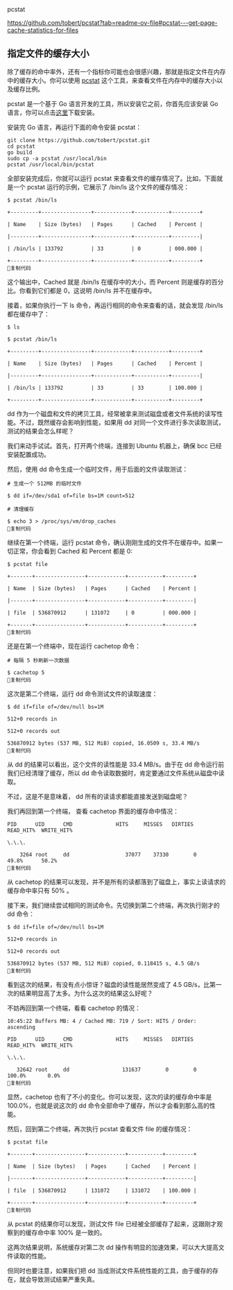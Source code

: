 pcstat

<https://github.com/tobert/pcstat?tab=readme-ov-file#pcstat---get-page-cache-statistics-for-files>

## 指定文件的缓存大小

除了缓存的命中率外，还有一个指标你可能也会很感兴趣，那就是指定文件在内存中的缓存大小。你可以使用 [pcstat](https://github.com/tobert/pcstat) 这个工具，来查看文件在内存中的缓存大小以及缓存比例。

pcstat 是一个基于 Go 语言开发的工具，所以安装它之前，你首先应该安装 Go 语言，你可以点击[这里](https://golang.org/dl/)下载安装。

安装完 Go 语言，再运行下面的命令安装 pcstat：

```
git clone https://github.com/tobert/pcstat.git
cd pcstat
go build
sudo cp -a pcstat /usr/local/bin
pcstat /usr/local/bin/pcstat
```

全部安装完成后，你就可以运行 pcstat 来查看文件的缓存情况了。比如，下面就是一个 pcstat 运行的示例，它展示了 /bin/ls 这个文件的缓存情况：

```
$ pcstat /bin/ls

+---------+----------------+------------+-----------+---------+

| Name    | Size (bytes)   | Pages      | Cached    | Percent |

|---------+----------------+------------+-----------+---------|

| /bin/ls | 133792         | 33         | 0         | 000.000 |

+---------+----------------+------------+-----------+---------+
复制代码
```

这个输出中，Cached 就是 /bin/ls 在缓存中的大小，而 Percent 则是缓存的百分比。你看到它们都是 0，这说明 /bin/ls 并不在缓存中。

接着，如果你执行一下 ls 命令，再运行相同的命令来查看的话，就会发现 /bin/ls 都在缓存中了：

```
$ ls

$ pcstat /bin/ls

+---------+----------------+------------+-----------+---------+

| Name    | Size (bytes)   | Pages      | Cached    | Percent |

|---------+----------------+------------+-----------+---------|

| /bin/ls | 133792         | 33         | 33        | 100.000 |

+---------+----------------+------------+-----------+---------+
```

dd 作为一个磁盘和文件的拷贝工具，经常被拿来测试磁盘或者文件系统的读写性能。不过，既然缓存会影响到性能，如果用 dd 对同一个文件进行多次读取测试，测试的结果会怎么样呢？

我们来动手试试。首先，打开两个终端，连接到 Ubuntu 机器上，确保 bcc 已经安装配置成功。

然后，使用 dd 命令生成一个临时文件，用于后面的文件读取测试：

```
# 生成一个 512MB 的临时文件

$ dd if=/dev/sda1 of=file bs=1M count=512

# 清理缓存

$ echo 3 > /proc/sys/vm/drop_caches
复制代码
```

继续在第一个终端，运行 pcstat 命令，确认刚刚生成的文件不在缓存中。如果一切正常，你会看到 Cached 和 Percent 都是 0:

```
$ pcstat file

+-------+----------------+------------+-----------+---------+

| Name  | Size (bytes)   | Pages      | Cached    | Percent |

|-------+----------------+------------+-----------+---------|

| file  | 536870912      | 131072     | 0         | 000.000 |

+-------+----------------+------------+-----------+---------+
复制代码
```

还是在第一个终端中，现在运行 cachetop 命令：

```
# 每隔 5 秒刷新一次数据

$ cachetop 5
复制代码
```

这次是第二个终端，运行 dd 命令测试文件的读取速度：

```
$ dd if=file of=/dev/null bs=1M

512+0 records in

512+0 records out

536870912 bytes (537 MB, 512 MiB) copied, 16.0509 s, 33.4 MB/s
复制代码
```

从 dd 的结果可以看出，这个文件的读性能是 33.4 MB/s。由于在 dd 命令运行前我们已经清理了缓存，所以 dd 命令读取数据时，肯定要通过文件系统从磁盘中读取。

不过，这是不是意味着， dd 所有的读请求都能直接发送到磁盘呢？

我们再回到第一个终端， 查看 cachetop 界面的缓存命中情况：

```
PID      UID      CMD              HITS     MISSES   DIRTIES  READ_HIT%  WRITE_HIT%

\.\.\.

    3264 root     dd                  37077    37330        0      49.8%      50.2%
复制代码
```

从 cachetop 的结果可以发现，并不是所有的读都落到了磁盘上，事实上读请求的缓存命中率只有 50% 。

接下来，我们继续尝试相同的测试命令。先切换到第二个终端，再次执行刚才的 dd 命令：

```
$ dd if=file of=/dev/null bs=1M

512+0 records in

512+0 records out

536870912 bytes (537 MB, 512 MiB) copied, 0.118415 s, 4.5 GB/s
复制代码
```

看到这次的结果，有没有点小惊讶？磁盘的读性能居然变成了 4.5 GB/s，比第一次的结果明显高了太多。为什么这次的结果这么好呢？

不妨再回到第一个终端，看看 cachetop 的情况：

```
10:45:22 Buffers MB: 4 / Cached MB: 719 / Sort: HITS / Order: ascending

PID      UID      CMD              HITS     MISSES   DIRTIES  READ_HIT%  WRITE_HIT%

\.\.\.

   32642 root     dd                 131637        0        0     100.0%       0.0%
复制代码
```

显然，cachetop 也有了不小的变化。你可以发现，这次的读的缓存命中率是 100.0%，也就是说这次的 dd 命令全部命中了缓存，所以才会看到那么高的性能。

然后，回到第二个终端，再次执行 pcstat 查看文件 file 的缓存情况：

```
$ pcstat file

+-------+----------------+------------+-----------+---------+

| Name  | Size (bytes)   | Pages      | Cached    | Percent |

|-------+----------------+------------+-----------+---------|

| file  | 536870912      | 131072     | 131072    | 100.000 |

+-------+----------------+------------+-----------+---------+
复制代码
```

从 pcstat 的结果你可以发现，测试文件 file 已经被全部缓存了起来，这跟刚才观察到的缓存命中率 100% 是一致的。

这两次结果说明，系统缓存对第二次 dd 操作有明显的加速效果，可以大大提高文件读取的性能。

但同时也要注意，如果我们把 dd 当成测试文件系统性能的工具，由于缓存的存在，就会导致测试结果严重失真。